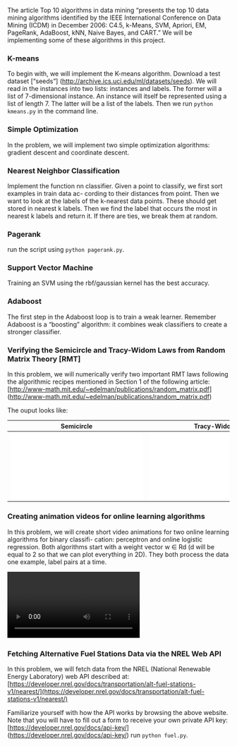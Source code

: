 The article Top 10 algorithms in data mining “presents the top 10 data mining algorithms identified by the IEEE International Conference on Data Mining (ICDM) in December 2006: C4.5, k-Means, SVM, Apriori, EM, PageRank, AdaBoost, kNN, Naive Bayes, and CART.” We will be implementing some of these algorithms in this project.

### K-means
To begin with, we will implement the K-means algorithm. Download a test dataset [“seeds”] (http://archive.ics.uci.edu/ml/datasets/seeds).
We will read in the instances into two lists: instances and labels. The former will a list of 7-dimensional instance. An instance will itself be represented using a list of length 7. The latter will be a list of the labels. Then we run 
`python kmeans.py` in the command line.

### Simple Optimization

In the problem, we will implement two simple optimization algorithms: gradient descent and coordinate descent. 

### Nearest Neighbor Classification

Implement the function nn classifier. Given a point to classify, we first sort examples in train data ac- cording to their distances from point. Then we want to look at the labels of the k-nearest data points. These should get stored in nearest k labels. Then we find the label that occurs the most in nearest k labels and return it. If there are ties, we break them at random.

### Pagerank

run the script using `python pagerank.py`. 

### Support Vector Machine 
Training an SVM using the rbf/gaussian kernel has the best accuracy.

### Adaboost

The first step in the Adaboost loop is to train a weak learner. Remember Adaboost is a “boosting” algorithm: it combines weak classifiers to create a stronger classifier.

### Verifying the Semicircle and Tracy-Widom Laws from Random Matrix Theory [RMT]

In this problem, we will numerically verify two important RMT laws following the algorithmic recipes mentioned in Section 1 of the following article: [http://www-math.mit.edu/~edelman/publications/random_matrix.pdf] (http://www-math.mit.edu/~edelman/publications/random_matrix.pdf)

The ouput looks like:

Semicircle | Tracy-Widom
:-------------------------:|:-------------------------:
![](res/Semicircle.pdf) | ![](res/Tracy-Widom.pdf) 

### Creating animation videos for online learning algorithms

In this problem, we will create short video animations for two online learning algorithms for binary classifi- cation: perceptron and online logistic regression. Both algorithms start with a weight vector w ∈ Rd (d will be equal to 2 so that we can plot everything in 2D). They both process the data one example, label pairs at a time.

![](res/Perceptron_anim.mp4) 

### Fetching Alternative Fuel Stations Data via the NREL Web API


In this problem, we will fetch data from the NREL (National Renewable Energy Laboratory) web API described at: [https://developer.nrel.gov/docs/transportation/alt-fuel-stations-v1/nearest/](https://developer.nrel.gov/docs/transportation/alt-fuel-stations-v1/nearest/)

Familiarize yourself with how the API works by browsing the above website. Note that you will have to fill out a form to receive your own private API key: [https://developer.nrel.gov/docs/api-key/] (https://developer.nrel.gov/docs/api-key/)
run `python fuel.py`.



